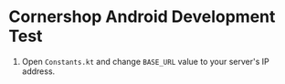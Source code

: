 # Cornershop Android Development Test

1. Open `Constants.kt` and change `BASE_URL` value to your server's IP address.